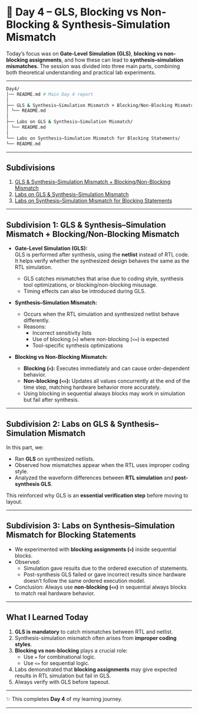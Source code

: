 # 📘 Day 4 – GLS, Blocking vs Non-Blocking & Synthesis-Simulation Mismatch  

Today’s focus was on **Gate-Level Simulation (GLS)**, **blocking vs non-blocking assignments**, and how these can lead to **synthesis–simulation mismatches**. The session was divided into three main parts, combining both theoretical understanding and practical lab experiments.  

---
```bash
Day4/
│── README.md # Main Day 4 report
│
├── GLS & Synthesis–Simulation Mismatch + Blocking/Non-Blocking Mismatch/
│ └── README.md 
│
├── Labs on GLS & Synthesis–Simulation Mismatch/
│ └── README.md 
│
└── Labs on Synthesis–Simulation Mismatch for Blocking Statements/
└── README.md 
``` 
---

##  Subdivisions  

1. [GLS & Synthesis–Simulation Mismatch + Blocking/Non-Blocking Mismatch](./1-GLS-Synthesis-Simulation-Mismatch-Blocking-NonBlocking/README.md)  
2. [Labs on GLS & Synthesis–Simulation Mismatch](./2-Labs-GLS-Synthesis-Simulation-Mismatch/README.md)  
3. [Labs on Synthesis–Simulation Mismatch for Blocking Statements](./3-Labs-Blocking-Simulation-Mismatch/README.md)  

---

##  Subdivision 1: GLS & Synthesis–Simulation Mismatch + Blocking/Non-Blocking Mismatch  

- **Gate-Level Simulation (GLS):**  
  GLS is performed after synthesis, using the **netlist** instead of RTL code. It helps verify whether the synthesized design behaves the same as the RTL simulation.  
  - GLS catches mismatches that arise due to coding style, synthesis tool optimizations, or blocking/non-blocking misusage.  
  - Timing effects can also be introduced during GLS.  

- **Synthesis–Simulation Mismatch:**  
  - Occurs when the RTL simulation and synthesized netlist behave differently.  
  - Reasons:  
    - Incorrect sensitivity lists  
    - Use of blocking (`=`) where non-blocking (`<=`) is expected  
    - Tool-specific synthesis optimizations  

- **Blocking vs Non-Blocking Mismatch:**  
  - **Blocking (`=`):** Executes immediately and can cause order-dependent behavior.  
  - **Non-blocking (`<=`):** Updates all values concurrently at the end of the time step, matching hardware behavior more accurately.  
  - Using blocking in sequential always blocks may work in simulation but fail after synthesis.  

---

## Subdivision 2: Labs on GLS & Synthesis–Simulation Mismatch  

In this part, we:  
- Ran **GLS** on synthesized netlists.  
- Observed how mismatches appear when the RTL uses improper coding style.  
- Analyzed the waveform differences between **RTL simulation** and **post-synthesis GLS**.  

This reinforced why GLS is an **essential verification step** before moving to layout.  

---

## Subdivision 3: Labs on Synthesis–Simulation Mismatch for Blocking Statements  

- We experimented with **blocking assignments (`=`)** inside sequential blocks.  
- Observed:  
  - Simulation gave results due to the ordered execution of statements.  
  - Post-synthesis GLS failed or gave incorrect results since hardware doesn’t follow the same ordered execution model.  
- Conclusion: Always use **non-blocking (`<=`)** in sequential always blocks to match real hardware behavior.  

---

##  What I Learned Today  

1. **GLS is mandatory** to catch mismatches between RTL and netlist.  
2. Synthesis-simulation mismatch often arises from **improper coding styles**.  
3. **Blocking vs non-blocking** plays a crucial role:  
   - Use `=` for combinational logic.  
   - Use `<=` for sequential logic.  
4. Labs demonstrated that **blocking assignments** may give expected results in RTL simulation but fail in GLS.  
5. Always verify with GLS before tapeout.  

---


✨ This completes **Day 4** of my learning journey.  

---